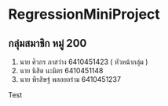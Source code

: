 # RegressionMiniProject
## กลุ่มสมาชิก หมู่ 200
1. นาย ศิวกร ภาสว่าง 6410451423 ( หัวหน้ากลุ่ม )
2. นาย นิสิต นะมิตร 6410451148
3. นาย พีรสิษฐ์ พลอยอร่าม 6410451237

Test
